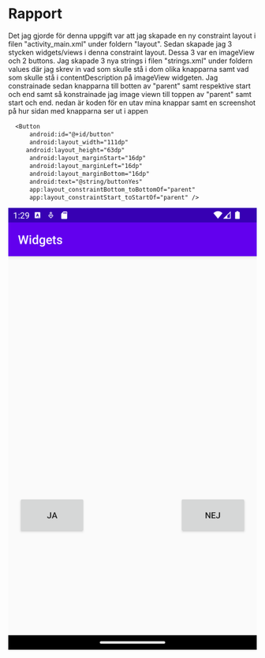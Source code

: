 
# Rapport

Det jag gjorde för denna uppgift var att jag skapade en ny constraint layout i filen "activity_main.xml"
under foldern "layout". Sedan skapade jag 3 stycken widgets/views i denna constraint layout. Dessa 3 var
en imageView och 2 buttons. Jag skapade 3 nya strings i filen "strings.xml" under foldern values där
jag skrev in vad som skulle stå i dom olika knapparna samt vad som skulle stå i contentDescription på
imageView widgeten. Jag constrainade sedan knapparna till botten av "parent" samt respektive 
start och end samt så konstrainade jag image viewn till toppen av "parent" samt start och end.
nedan är koden för en utav mina knappar samt en screenshot på hur sidan med knapparna ser ut i appen
```
  <Button
      android:id="@+id/button"
      android:layout_width="111dp"
     android:layout_height="63dp"
      android:layout_marginStart="16dp"
      android:layout_marginLeft="16dp"
      android:layout_marginBottom="16dp"
      android:text="@string/buttonYes"
      app:layout_constraintBottom_toBottomOf="parent"
      app:layout_constraintStart_toStartOf="parent" />
```
![img.png](img.png)


